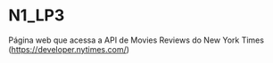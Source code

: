 # N1_LP3
Página web que acessa a API de Movies Reviews do New York Times (https://developer.nytimes.com/)
